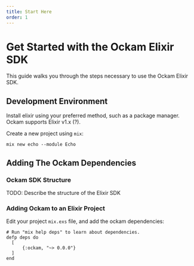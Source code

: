 ```yaml
---
title: Start Here
order: 1
---
```


# Get Started with the Ockam Elixir SDK

This guide walks you through the steps necessary to use the Ockam Elixir SDK.

## Development Environment

Install elixir using your preferred method, such as a package manager. Ockam supports Elixir v1.x (?).

Create a new project using `mix`:

```shell
mix new echo --module Echo
```

## Adding The Ockam Dependencies

### Ockam SDK Structure

TODO: Describe the structure of the Elixir SDK

### Adding Ockam to an Elixir Project

Edit your project `mix.exs` file, and add the ockam dependencies:

```
# Run "mix help deps" to learn about dependencies.
defp deps do
  [
      {:ockam, "~> 0.0.0"}
  ]
end
```
